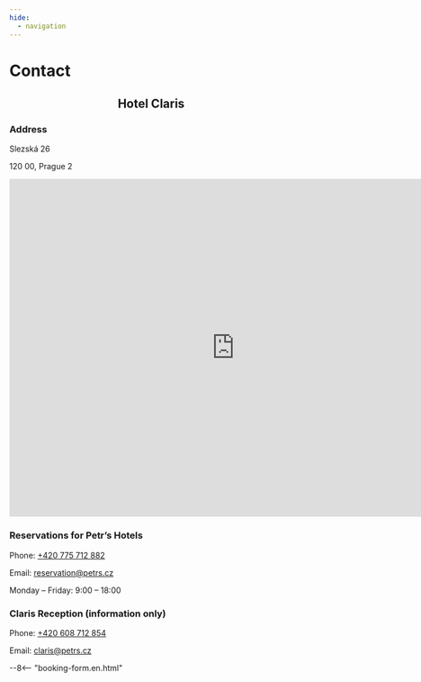 ```yaml
---
hide:
  - navigation
---
```


# **Contact**

<h2 style="text-align: center; font-weight: bold;">Hotel Claris</h2>

### **Address**
<div class="info-text">
<p>Slezská 26</p>
<p>120 00, Prague 2</p>
</div>

<div style="text-align: center;">
<iframe src="https://www.google.com/maps/embed?pb=!1m14!1m8!1m3!1d2560.5437319809503!2d14.442531!3d50.076106!3m2!1i1024!2i768!4f13.1!3m3!1m2!1s0x470b948502bf1527%3A0x3658327a1e32ff9c!2sHotel%20Claris!5e0!3m2!1sen!2sit!4v1753373562413!5m2!1sen!2sit" width="800" height="600" style="border:0;" allowfullscreen="" loading="lazy" referrerpolicy="no-referrer-when-downgrade"></iframe>
</div>

### **Reservations for Petr’s Hotels**

<div class="info-text">
<p>Phone: <a href="tel:+420775712882">+420 775 712 882</a></p>
<p>Email: <a href="mailto:reservation@petrs.cz">reservation@petrs.cz</a></p>
<p>Monday – Friday:  9:00 – 18:00</p>
</div>

### **Claris Reception (information only)**
<div class="info-text">
<p>Phone: <a href="tel:+420608712854">+420 608 712 854</a></p>
<p>Email: <a href="mailto:claris@petrs.cz">claris@petrs.cz</a></p>
</div>

--8<-- "booking-form.en.html"
